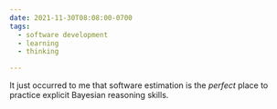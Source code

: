 ```yaml
---
date: 2021-11-30T08:08:00-0700
tags:
  - software development
  - learning
  - thinking

---
```


It just occurred to me that software estimation is the *perfect* place to practice explicit Bayesian reasoning skills.